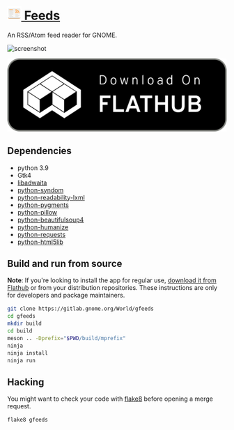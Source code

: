 # <a href="https://gabmus.gitlab.io/gnome-feeds"><img height="32" src="data/icons/org.gabmus.gfeeds.svg" /> Feeds</a>

An RSS/Atom feed reader for GNOME.

![screenshot](https://gitlab.gnome.org/World/gfeeds/-/raw/website/static/screenshots/mainwindow.png)

[![Download on Flathub](https://raw.githubusercontent.com/flatpak-design-team/flathub-mockups/master/assets/download-button/download.svg?sanitize=true)](https://flathub.org/apps/details/org.gabmus.gfeeds)

## Dependencies

- python 3.9
- Gtk4
- [libadwaita](https://gitlab.gnome.org/GNOME/libadwaita)
- [python-syndom](https://gitlab.com/gabmus/syndication-domination)
- [python-readability-lxml](https://github.com/buriy/python-readability)
- [python-pygments](https://github.com/pygments/pygments)
- [python-pillow](https://github.com/python-pillow/Pillow)
- [python-beautifulsoup4](https://pypi.org/project/beautifulsoup4/)
- [python-humanize](https://github.com/jmoiron/humanize)
- [python-requests](https://github.com/psf/requests)
- [python-html5lib](https://github.com/html5lib/html5lib-python)

## Build and run from source

**Note**: If you're looking to install the app for regular use, [download it from Flathub](https://flathub.org/apps/details/org.gabmus.gfeeds) or from your distribution repositories. These instructions are only for developers and package maintainers.

```bash
git clone https://gitlab.gnome.org/World/gfeeds
cd gfeeds
mkdir build
cd build
meson .. -Dprefix="$PWD/build/mprefix"
ninja
ninja install
ninja run
```

## Hacking

You might want to check your code with [flake8](https://github.com/pycqa/flake8) before opening a merge request.

```bash
flake8 gfeeds
```

